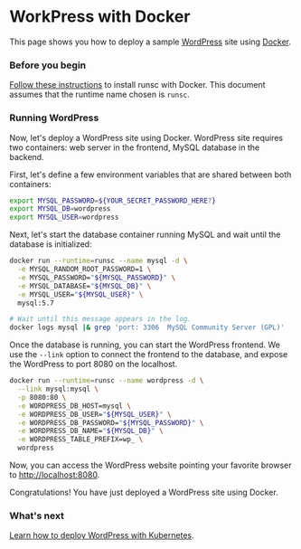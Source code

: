 # WorkPress with Docker

This page shows you how to deploy a sample [WordPress][wordpress] site using
[Docker][docker].

### Before you begin

[Follow these instructions][docker-install] to install runsc with Docker.
This document assumes that the runtime name chosen is `runsc`.

### Running WordPress

Now, let's deploy a WordPress site using Docker. WordPress site requires
two containers: web server in the frontend, MySQL database in the backend.

First, let's define a few environment variables that are shared between both
containers:

```bash
export MYSQL_PASSWORD=${YOUR_SECRET_PASSWORD_HERE?}
export MYSQL_DB=wordpress
export MYSQL_USER=wordpress
```

Next, let's start the database container running MySQL and wait until the
database is initialized:

```bash
docker run --runtime=runsc --name mysql -d \
  -e MYSQL_RANDOM_ROOT_PASSWORD=1 \
  -e MYSQL_PASSWORD="${MYSQL_PASSWORD}" \
  -e MYSQL_DATABASE="${MYSQL_DB}" \
  -e MYSQL_USER="${MYSQL_USER}" \
  mysql:5.7

# Wait until this message appears in the log.
docker logs mysql |& grep 'port: 3306  MySQL Community Server (GPL)'
```

Once the database is running, you can start the WordPress frontend. We use the
`--link` option to connect the frontend to the database, and expose the
WordPress to port 8080 on the localhost.

```bash
docker run --runtime=runsc --name wordpress -d \
  --link mysql:mysql \
  -p 8080:80 \
  -e WORDPRESS_DB_HOST=mysql \
  -e WORDPRESS_DB_USER="${MYSQL_USER}" \
  -e WORDPRESS_DB_PASSWORD="${MYSQL_PASSWORD}" \
  -e WORDPRESS_DB_NAME="${MYSQL_DB}" \
  -e WORDPRESS_TABLE_PREFIX=wp_ \
  wordpress
```

Now, you can access the WordPress website pointing your favorite browser to
<http://localhost:8080>.

Congratulations! You have just deployed a WordPress site using Docker.

### What's next

[Learn how to deploy WordPress with Kubernetes][wordpress-k8s].

[docker]: https://www.docker.com/
[docker-install]: /docs/user_guide/quick_start/docker/
[wordpress]: https://wordpress.com/
[wordpress-k8s]: /docs/tutorials/kubernetes/
